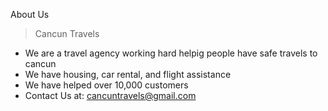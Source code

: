   About Us 
> Cancun Travels
- We are a travel agency working hard helpig people have safe travels to cancun
- We have housing, car rental, and flight assistance
- We have helped over 10,000 customers 
- Contact Us at: cancuntravels@gmail.com</p>

